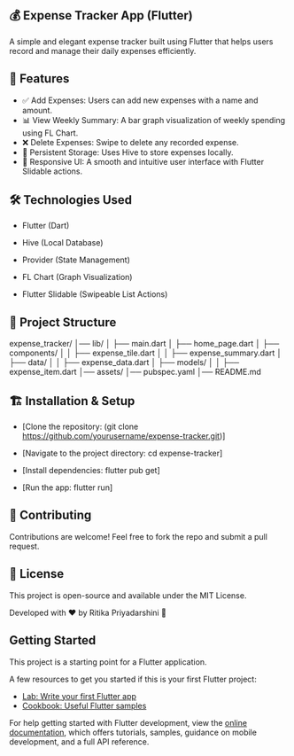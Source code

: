 ## 💰 Expense Tracker App (Flutter)
A simple and elegant expense tracker built using Flutter that helps users record and manage their daily expenses efficiently.


## 🚀 Features

- ✅ Add Expenses: Users can add new expenses with a name and amount.
- 📊 View Weekly Summary: A bar graph visualization of weekly spending using FL Chart.
- ❌ Delete Expenses: Swipe to delete any recorded expense.
- 💾 Persistent Storage: Uses Hive to store expenses locally.
- 🎨 Responsive UI: A smooth and intuitive user interface with Flutter Slidable actions.


## 🛠️ Technologies Used

 - Flutter (Dart)

 - Hive (Local Database)

 - Provider (State Management)

 - FL Chart (Graph Visualization)

 - Flutter Slidable (Swipeable List Actions)


## 📂 Project Structure

  expense_tracker/
  │── lib/
  │   ├── main.dart
  │   ├── home_page.dart
  │   ├── components/
  │   │   ├── expense_tile.dart
  │   │   ├── expense_summary.dart
  │   ├── data/
  │   │   ├── expense_data.dart
  │   ├── models/
  │   │   ├── expense_item.dart
  │── assets/
  │── pubspec.yaml
  │── README.md


## 🏗️ Installation & Setup

 - [Clone the repository: (git clone https://github.com/yourusername/expense-tracker.git)]

 - [Navigate to the project directory: cd expense-tracker]

 - [Install dependencies: flutter pub get]

 - [Run the app: flutter run]


## 🤝 Contributing

Contributions are welcome! Feel free to fork the repo and submit a pull request.


## 📜 License

This project is open-source and available under the MIT License.

Developed with ❤️ by Ritika Priyadarshini 🚀



## Getting Started

This project is a starting point for a Flutter application.

A few resources to get you started if this is your first Flutter project:

- [Lab: Write your first Flutter app](https://docs.flutter.dev/get-started/codelab)
- [Cookbook: Useful Flutter samples](https://docs.flutter.dev/cookbook)

For help getting started with Flutter development, view the
[online documentation](https://docs.flutter.dev/), which offers tutorials,
samples, guidance on mobile development, and a full API reference.
